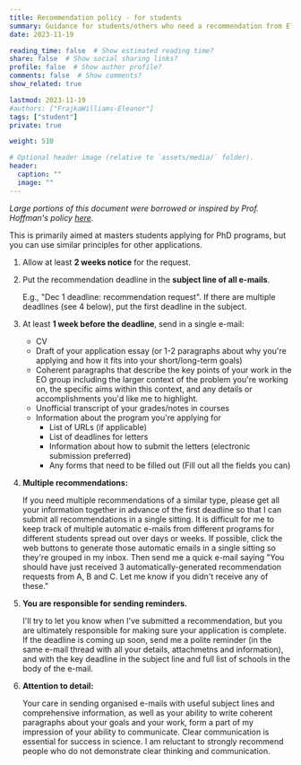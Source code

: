 ```yaml
---
title: Recommendation policy - for students
summary: Guidance for students/others who need a recommendation from Eleanor Frajka-Williams.  Heavily borrowed from other online sources.  
date: 2023-11-19

reading_time: false  # Show estimated reading time?
share: false  # Show social sharing links?
profile: false  # Show author profile?
comments: false  # Show comments?
show_related: true

lastmod: 2023-11-19
#authors: ["FrajkaWilliams-Eleanor"]
tags: ["student"]
private: true

weight: 510

# Optional header image (relative to `assets/media/` folder).
header:
  caption: ""
  image: ""
---
```


*Large portions of this document were borrowed or inspired by Prof. Hoffman's policy <a href="https://docs.google.com/document/d/1BAzoXaxO5P9GD-L8gJVAVprMoaTqtACahejJ_ugwenA/edit">here</a>.*  

This is primarily aimed at masters students applying for PhD programs, but you can use similar principles for other applications.

1. Allow at least **2 weeks notice** for the request.

2. Put the recommendation deadline in the **subject line of all e-mails**.

    E.g., "Dec 1 deadline: recommendation request".  If there are multiple deadlines (see 4 below), put the first deadline in the subject.

3. At least **1 week before the deadline**, send in a single e-mail:
    - CV
    - Draft of your application essay (or 1-2 paragraphs about why you're applying and how it fits into your short/long-term goals)
    - Coherent paragraphs that describe the key points of your work in the EO group including the larger context of the problem you're working on, the specific aims within this context, and any details or accomplishments you'd like me to highlight.
    - Unofficial transcript of your grades/notes in courses
    - Information about the program you're applying for
        - List of URLs (if applicable)
        - List of deadlines for letters
        - Information about how to submit the letters (electronic submission preferred)
        - Any forms that need to be filled out (Fill out all the fields you can)

4.  **Multiple recommendations:**

    If you need multiple recommendations of a similar type, please get all your information together in advance of the first deadline so that I can submit all recommendations in a single sitting.  It is difficult for me to keep track of multiple automatic e-mails from different programs for different students spread out over days or weeks.  If possible, click the web buttons to generate those automatic emails in a single sitting so they're grouped in my inbox.  Then send me a quick e-mail saying "You should have just received 3 automatically-generated recommendation requests from A, B and C.  Let me know if you didn't receive any of these." 

5. **You are responsible for sending reminders.**

    I'll try to let you know when I've submitted a recommendation, but you are ultimately responsible for making sure your application is complete.  If the deadline is coming up soon, send me a polite reminder (in the same e-mail thread with all your details, attachmetns and information), and with the key deadline in the subject line and full list of schools in the body of the e-mail.

6. **Attention to detail:**

    Your care in sending organised e-mails with useful subject lines and comprehensive information, as well as your ability to write coherent paragraphs about your goals and your work, form a part of my impression of your ability to communicate.  Clear communication is essential for success in science.  I am reluctant to strongly recommend people who do not demonstrate clear thinking and communication.


